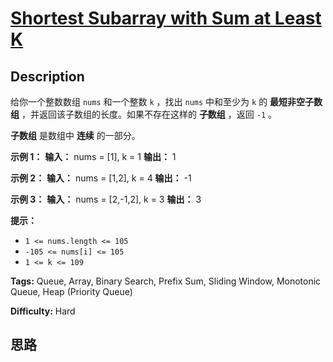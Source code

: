 # [Shortest Subarray with Sum at Least K][title]

## Description

给你一个整数数组 `nums` 和一个整数 `k` ，找出 `nums` 中和至少为 `k` 的 **最短非空子数组**
，并返回该子数组的长度。如果不存在这样的 **子数组** ，返回 `-1` 。

**子数组** 是数组中 **连续** 的一部分。



**示例 1：**
            **输入：** nums = [1], k = 1    **输出：** 1    

**示例 2：**
            **输入：** nums = [1,2], k = 4    **输出：** -1    

**示例 3：**
            **输入：** nums = [2,-1,2], k = 3    **输出：** 3    



**提示：**

  * `1 <= nums.length <= 105`
  * `-105 <= nums[i] <= 105`
  * `1 <= k <= 109`


**Tags:** Queue, Array, Binary Search, Prefix Sum, Sliding Window, Monotonic Queue, Heap (Priority Queue)

**Difficulty:** Hard

## 思路

[title]: https://leetcode-cn.com/problems/shortest-subarray-with-sum-at-least-k
